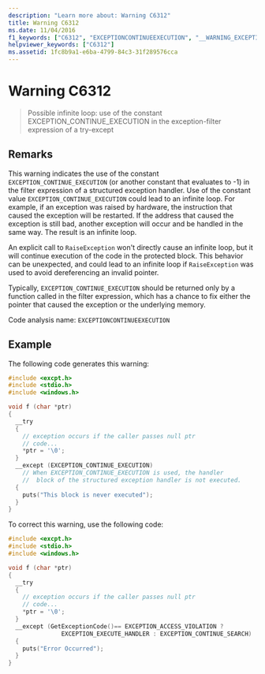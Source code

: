 ```yaml
---
description: "Learn more about: Warning C6312"
title: Warning C6312
ms.date: 11/04/2016
f1_keywords: ["C6312", "EXCEPTIONCONTINUEEXECUTION", "__WARNING_EXCEPTIONCONTINUEEXECUTION"]
helpviewer_keywords: ["C6312"]
ms.assetid: 1fc8b9a1-e6ba-4799-84c3-31f289576cca
---
```

# Warning C6312

> Possible infinite loop: use of the constant EXCEPTION_CONTINUE_EXECUTION in the exception-filter expression of a try-except

## Remarks

This warning indicates the use of the constant `EXCEPTION_CONTINUE_EXECUTION` (or another constant that evaluates to -1) in the filter expression of a structured exception handler. Use of the constant value `EXCEPTION_CONTINUE_EXECUTION` could lead to an infinite loop. For example, if an exception was raised by hardware, the instruction that caused the exception will be restarted. If the address that caused the exception is still bad, another exception will occur and be handled in the same way. The result is an infinite loop.

An explicit call to `RaiseException` won't directly cause an infinite loop, but it will continue execution of the code in the protected block. This behavior can be unexpected, and could lead to an infinite loop if `RaiseException` was used to avoid dereferencing an invalid pointer.

Typically, `EXCEPTION_CONTINUE_EXECUTION` should be returned only by a function called in the filter expression, which has a chance to fix either the pointer that caused the exception or the underlying memory.

Code analysis name: `EXCEPTIONCONTINUEEXECUTION`

## Example

The following code generates this warning:

```cpp
#include <excpt.h>
#include <stdio.h>
#include <windows.h>

void f (char *ptr)
{
  __try
  {
    // exception occurs if the caller passes null ptr
    // code...
    *ptr = '\0';
  }
  __except (EXCEPTION_CONTINUE_EXECUTION)
    // When EXCEPTION_CONTINUE_EXECUTION is used, the handler
    //  block of the structured exception handler is not executed.
  {
    puts("This block is never executed");
  }
}
```

To correct this warning, use the following code:

```cpp
#include <excpt.h>
#include <stdio.h>
#include <windows.h>

void f (char *ptr)
{
  __try
  {
    // exception occurs if the caller passes null ptr
    // code...
    *ptr = '\0';
  }
  __except (GetExceptionCode()== EXCEPTION_ACCESS_VIOLATION ?
               EXCEPTION_EXECUTE_HANDLER : EXCEPTION_CONTINUE_SEARCH)
  {
    puts("Error Occurred");
  }
}
```
